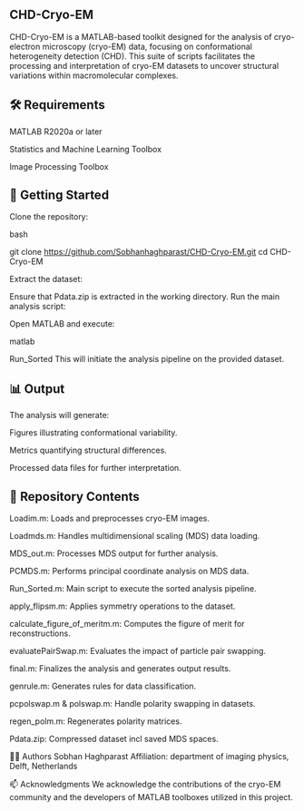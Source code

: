 ## CHD-Cryo-EM

CHD-Cryo-EM is a MATLAB-based toolkit designed for the analysis of cryo-electron microscopy (cryo-EM) data, focusing on conformational heterogeneity detection (CHD). This suite of scripts facilitates the processing and interpretation of cryo-EM datasets to uncover structural variations within macromolecular complexes.​


## 🛠️ Requirements
MATLAB R2020a or later

Statistics and Machine Learning Toolbox

Image Processing Toolbox​


## 🚀 Getting Started
Clone the repository:

bash

git clone https://github.com/Sobhanhaghparast/CHD-Cryo-EM.git
cd CHD-Cryo-EM

Extract the dataset:

Ensure that Pdata.zip is extracted in the working directory. Run the main analysis script:

Open MATLAB and execute:

matlab

Run_Sorted
This will initiate the analysis pipeline on the provided dataset.

## 📊 Output
The analysis will generate:​

Figures illustrating conformational variability.

Metrics quantifying structural differences.

Processed data files for further interpretation.​

## 📁 Repository Contents

Loadim.m: Loads and preprocesses cryo-EM images.

Loadmds.m: Handles multidimensional scaling (MDS) data loading.

MDS_out.m: Processes MDS output for further analysis.

PCMDS.m: Performs principal coordinate analysis on MDS data.

Run_Sorted.m: Main script to execute the sorted analysis pipeline.

apply_flipsm.m: Applies symmetry operations to the dataset.

calculate_figure_of_meritm.m: Computes the figure of merit for reconstructions.

evaluatePairSwap.m: Evaluates the impact of particle pair swapping.

final.m: Finalizes the analysis and generates output results.

genrule.m: Generates rules for data classification.

pcpolswap.m & polswap.m: Handle polarity swapping in datasets.

regen_polm.m: Regenerates polarity matrices.

Pdata.zip: Compressed dataset incl saved MDS spaces.​

👨‍🔬 Authors
Sobhan Haghparast
Affiliation: department of imaging physics, Delft, Netherlands
​

📫 Acknowledgments
We acknowledge the contributions of the cryo-EM community and the developers of MATLAB toolboxes utilized in this project.
